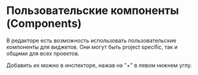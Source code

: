 # Пользовательские компоненты (Components)

В редакторе есть возможность использовать пользовательские компоненты для виджетов. Они могут быть project specific, так и общими для всех проектов.

Добавить их можно в инспекторе, нажав на "+" в левом нижнем углу.
